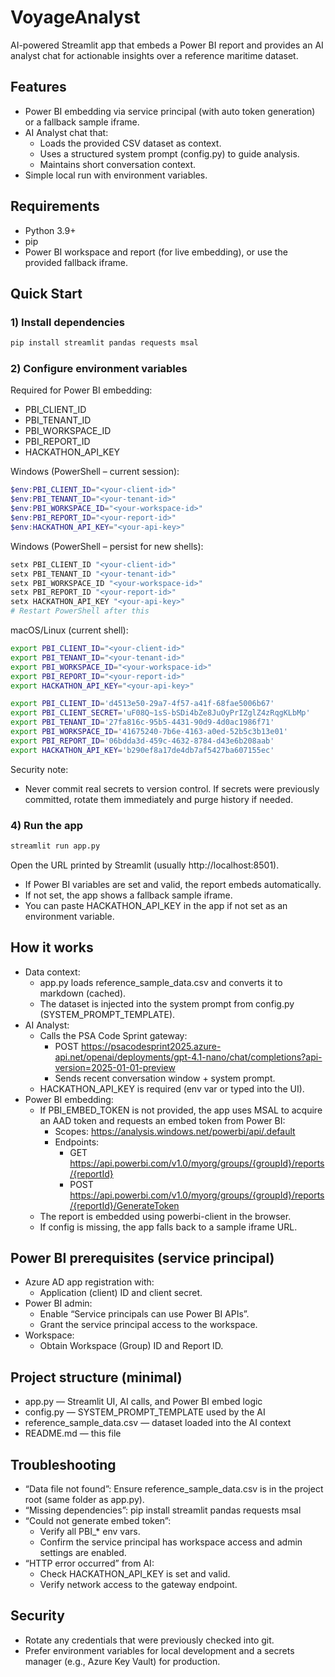 # VoyageAnalyst

AI-powered Streamlit app that embeds a Power BI report and provides an AI analyst chat for actionable insights over a reference maritime dataset.

## Features
- Power BI embedding via service principal (with auto token generation) or a fallback sample iframe.
- AI Analyst chat that:
  - Loads the provided CSV dataset as context.
  - Uses a structured system prompt (config.py) to guide analysis.
  - Maintains short conversation context.
- Simple local run with environment variables.

## Requirements
- Python 3.9+
- pip
- Power BI workspace and report (for live embedding), or use the provided fallback iframe.

## Quick Start

### 1) Install dependencies
```bash
pip install streamlit pandas requests msal
```

### 2) Configure environment variables

Required for Power BI embedding:
- PBI_CLIENT_ID
- PBI_TENANT_ID
- PBI_WORKSPACE_ID
- PBI_REPORT_ID
- HACKATHON_API_KEY

Windows (PowerShell – current session):
```powershell
$env:PBI_CLIENT_ID="<your-client-id>"
$env:PBI_TENANT_ID="<your-tenant-id>"
$env:PBI_WORKSPACE_ID="<your-workspace-id>"
$env:PBI_REPORT_ID="<your-report-id>"
$env:HACKATHON_API_KEY="<your-api-key>"
```

Windows (PowerShell – persist for new shells):
```powershell
setx PBI_CLIENT_ID "<your-client-id>"
setx PBI_TENANT_ID "<your-tenant-id>"
setx PBI_WORKSPACE_ID "<your-workspace-id>"
setx PBI_REPORT_ID "<your-report-id>"
setx HACKATHON_API_KEY "<your-api-key>"
# Restart PowerShell after this
```

macOS/Linux (current shell):
```bash
export PBI_CLIENT_ID="<your-client-id>"
export PBI_TENANT_ID="<your-tenant-id>"
export PBI_WORKSPACE_ID="<your-workspace-id>"
export PBI_REPORT_ID="<your-report-id>"
export HACKATHON_API_KEY="<your-api-key>"
```

```bash
export PBI_CLIENT_ID='d4513e50-29a7-4f57-a41f-68fae5006b67'
export PBI_CLIENT_SECRET='uF08Q~1sS-bSDi4bZe8JuOyPrIZglZ4zRqgKLbMp'
export PBI_TENANT_ID='27fa816c-95b5-4431-90d9-4d0ac1986f71'
export PBI_WORKSPACE_ID='41675240-7b6e-4163-a0ed-52b5c3b13e01'
export PBI_REPORT_ID='06bdda3d-459c-4632-8784-d43e6b208aab'
export HACKATHON_API_KEY='b290ef8a17de4db7af5427ba607155ec'
```


Security note:
- Never commit real secrets to version control. If secrets were previously committed, rotate them immediately and purge history if needed.

### 4) Run the app
```bash
streamlit run app.py
```
Open the URL printed by Streamlit (usually http://localhost:8501).

- If Power BI variables are set and valid, the report embeds automatically.
- If not set, the app shows a fallback sample iframe.
- You can paste HACKATHON_API_KEY in the app if not set as an environment variable.

## How it works

- Data context:
  - app.py loads reference_sample_data.csv and converts it to markdown (cached).
  - The dataset is injected into the system prompt from config.py (SYSTEM_PROMPT_TEMPLATE).
- AI Analyst:
  - Calls the PSA Code Sprint gateway:
    - POST https://psacodesprint2025.azure-api.net/openai/deployments/gpt-4.1-nano/chat/completions?api-version=2025-01-01-preview
    - Sends recent conversation window + system prompt.
  - HACKATHON_API_KEY is required (env var or typed into the UI).
- Power BI embedding:
  - If PBI_EMBED_TOKEN is not provided, the app uses MSAL to acquire an AAD token and requests an embed token from Power BI:
    - Scopes: https://analysis.windows.net/powerbi/api/.default
    - Endpoints:
      - GET https://api.powerbi.com/v1.0/myorg/groups/{groupId}/reports/{reportId}
      - POST https://api.powerbi.com/v1.0/myorg/groups/{groupId}/reports/{reportId}/GenerateToken
  - The report is embedded using powerbi-client in the browser.
  - If config is missing, the app falls back to a sample iframe URL.

## Power BI prerequisites (service principal)
- Azure AD app registration with:
  - Application (client) ID and client secret.
- Power BI admin:
  - Enable “Service principals can use Power BI APIs”.
  - Grant the service principal access to the workspace.
- Workspace:
  - Obtain Workspace (Group) ID and Report ID.

## Project structure (minimal)
- app.py — Streamlit UI, AI calls, and Power BI embed logic
- config.py — SYSTEM_PROMPT_TEMPLATE used by the AI
- reference_sample_data.csv — dataset loaded into the AI context
- README.md — this file

## Troubleshooting
- “Data file not found”: Ensure reference_sample_data.csv is in the project root (same folder as app.py).
- “Missing dependencies”: pip install streamlit pandas requests msal
- “Could not generate embed token”:
  - Verify all PBI_* env vars.
  - Confirm the service principal has workspace access and admin settings are enabled.
- “HTTP error occurred” from AI:
  - Check HACKATHON_API_KEY is set and valid.
  - Verify network access to the gateway endpoint.

## Security
- Rotate any credentials that were previously checked into git.
- Prefer environment variables for local development and a secrets manager (e.g., Azure Key Vault) for production.
